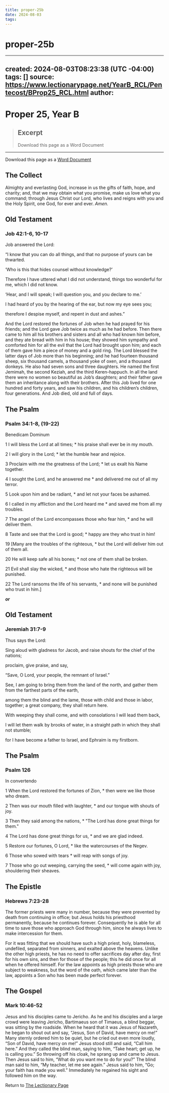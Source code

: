```yaml
---
title: proper-25b
date: 2024-08-03
tags: 
---
```

# proper-25b

---
created: 2024-08-03T08:23:38 (UTC -04:00)
tags: []
source: https://www.lectionarypage.net/YearB_RCL/Pentecost/BProp25_RCL.html
author:
---

# Proper 25, Year B

> ## Excerpt
> Download this page as a Word Document

---
Download this page as a [Word Document](https://www.lectionarypage.net/YearB_RCL/Pentecost/BProp25_RCL.docx)

## The Collect

Almighty and everlasting God, increase in us the gifts of faith, hope, and charity; and, that we may obtain what you promise, make us love what you command; through Jesus Christ our Lord, who lives and reigns with you and the Holy Spirit, one God, for ever and ever. *Amen.*

## Old Testament

### Job 42:1-6, 10-17

Job answered the Lord:

“I know that you can do all things,
and that no purpose of yours can be thwarted.

‘Who is this that hides counsel without knowledge?’

Therefore I have uttered what I did not understand,
things too wonderful for me, which I did not know.

‘Hear, and I will speak;
I will question you, and you declare to me.’

I had heard of you by the hearing of the ear,
but now my eye sees you;

therefore I despise myself,
and repent in dust and ashes.”

And the Lord restored the fortunes of Job when he had prayed for his friends; and the Lord gave Job twice as much as he had before. Then there came to him all his brothers and sisters and all who had known him before, and they ate bread with him in his house; they showed him sympathy and comforted him for all the evil that the Lord had brought upon him; and each of them gave him a piece of money and a gold ring. The Lord blessed the latter days of Job more than his beginning; and he had fourteen thousand sheep, six thousand camels, a thousand yoke of oxen, and a thousand donkeys. He also had seven sons and three daughters. He named the first Jemimah, the second Keziah, and the third Keren-happuch. In all the land there were no women so beautiful as Job’s daughters; and their father gave them an inheritance along with their brothers. After this Job lived for one hundred and forty years, and saw his children, and his children’s children, four generations. And Job died, old and full of days.

## The Psalm

### Psalm 34:1-8, (19-22)

Benedicam Dominum

1 I will bless the Lord at all times; \*
his praise shall ever be in my mouth.

2 I will glory in the Lord; \*
let the humble hear and rejoice.

3 Proclaim with me the greatness of the Lord; \*
let us exalt his Name together.

4 I sought the Lord, and he answered me \*
and delivered me out of all my terror.

5 Look upon him and be radiant, \*
and let not your faces be ashamed.

6 I called in my affliction and the Lord heard me \*
and saved me from all my troubles.

7 The angel of the Lord encompasses those who fear him, \*
and he will deliver them.

8 Taste and see that the Lord is good; \*
happy are they who trust in him!

19 \[Many are the troubles of the righteous, \*
but the Lord will deliver him out of them all.

20 He will keep safe all his bones; \*
not one of them shall be broken.

21 Evil shall slay the wicked, \*
and those who hate the righteous will be punished.

22 The Lord ransoms the life of his servants, \*
and none will be punished who trust in him.\]

***or***

## Old Testament

### Jeremiah 31:7-9

Thus says the Lord:

Sing aloud with gladness for Jacob,
and raise shouts for the chief of the nations;

proclaim, give praise, and say,

“Save, O Lord, your people,
the remnant of Israel.”

See, I am going to bring them from the land of the north,
and gather them from the farthest parts of the earth,

among them the blind and the lame, those with child and
those in labor, together;
a great company, they shall return here.

With weeping they shall come,
and with consolations I will lead them back,

I will let them walk by brooks of water,
in a straight path in which they shall not stumble;

for I have become a father to Israel,
and Ephraim is my firstborn.

## The Psalm

### Psalm 126

In convertendo

1 When the Lord restored the fortunes of Zion, \*
then were we like those who dream.

2 Then was our mouth filled with laughter, \*
and our tongue with shouts of joy.

3 Then they said among the nations, \*
"The Lord has done great things for them."

4 The Lord has done great things for us, \*
and we are glad indeed.

5 Restore our fortunes, O Lord, \*
like the watercourses of the Negev.

6 Those who sowed with tears \*
will reap with songs of joy.

7 Those who go out weeping, carrying the seed, \*
will come again with joy, shouldering their sheaves.

## The Epistle

### Hebrews 7:23-28

The former priests were many in number, because they were prevented by death from continuing in office; but Jesus holds his priesthood permanently, because he continues forever. Consequently he is able for all time to save those who approach God through him, since he always lives to make intercession for them.

For it was fitting that we should have such a high priest, holy, blameless, undefiled, separated from sinners, and exalted above the heavens. Unlike the other high priests, he has no need to offer sacrifices day after day, first for his own sins, and then for those of the people; this he did once for all when he offered himself. For the law appoints as high priests those who are subject to weakness, but the word of the oath, which came later than the law, appoints a Son who has been made perfect forever.

## The Gospel

### Mark 10:46-52

Jesus and his disciples came to Jericho. As he and his disciples and a large crowd were leaving Jericho, Bartimaeus son of Timaeus, a blind beggar, was sitting by the roadside. When he heard that it was Jesus of Nazareth, he began to shout out and say, “Jesus, Son of David, have mercy on me!” Many sternly ordered him to be quiet, but he cried out even more loudly, “Son of David, have mercy on me!” Jesus stood still and said, “Call him here.” And they called the blind man, saying to him, “Take heart; get up, he is calling you.” So throwing off his cloak, he sprang up and came to Jesus. Then Jesus said to him, “What do you want me to do for you?” The blind man said to him, “My teacher, let me see again.” Jesus said to him, “Go; your faith has made you well.” Immediately he regained his sight and followed him on the way.

Return to [The Lectionary Page](http://lectionarypage.net/)

